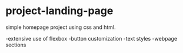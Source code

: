 # project-landing-page
simple homepage project using css and html.

-extensive use of flexbox
-button customization
-text styles
-webpage sections